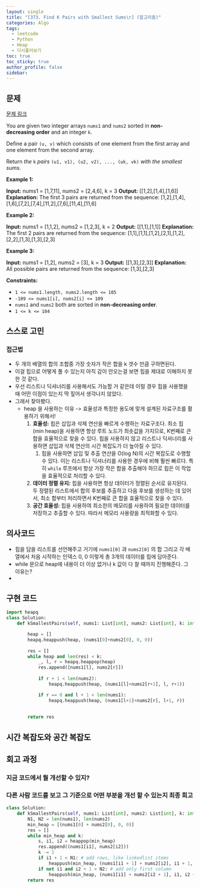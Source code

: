 ```yaml
---
layout: single
title: "[373. Find K Pairs with Smallest Sums\r] (알고리즘)"
categories: Algo
tags:
  - leetcode
  - Python
  - Heap
  - 다시풀어보기
toc: true
toc_sticky: true
author_profile: false
sidebar:
---
```

## 문제

[문제 링크](https://leetcode.com/problems/find-k-pairs-with-smallest-sums/?envType=study-plan-v2&envId=top-interview-150)

You are given two integer arrays `nums1` and `nums2` sorted in **non-decreasing order** and an integer `k`.

Define a pair `(u, v)` which consists of one element from the first array and one element from the second array.

Return _the_ `k` _pairs_ `(u1, v1), (u2, v2), ..., (uk, vk)` _with the smallest sums_.

**Example 1:**

**Input:** nums1 = [1,7,11], nums2 = [2,4,6], k = 3
**Output:** [[1,2],[1,4],[1,6]]
**Explanation:** The first 3 pairs are returned from the sequence: [1,2],[1,4],[1,6],[7,2],[7,4],[11,2],[7,6],[11,4],[11,6]

**Example 2:**

**Input:** nums1 = [1,1,2], nums2 = [1,2,3], k = 2
**Output:** [[1,1],[1,1]]
**Explanation:** The first 2 pairs are returned from the sequence: [1,1],[1,1],[1,2],[2,1],[1,2],[2,2],[1,3],[1,3],[2,3]

**Example 3:**

**Input:** nums1 = [1,2], nums2 = [3], k = 3
**Output:** [[1,3],[2,3]]
**Explanation:** All possible pairs are returned from the sequence: [1,3],[2,3]

**Constraints:**

- `1 <= nums1.length, nums2.length <= 105`
- `-109 <= nums1[i], nums2[i] <= 109`
- `nums1` and `nums2` both are sorted in **non-decreasing order**.
- `1 <= k <= 104`
## 스스로 고민

### 접근법

- 두 개의 배열의 합의 조합중 가장 숫자가 작은 합을 k 갯수 만큼 구하면된다.
- 이걸 힙으로 어떻게 풀 수 있는지 아직 감이 안오는걸 보면 힙을 제대로 이해하지 못 한 것 같다.
- 우선 리스트나 딕셔너리를 사용해서도 가능할 거 같은데 이럴 경우 힙을 사용했을 때 어떤 이점이 있는지 딱 짚어서 생각나지 않았다.
- 그래서 찾아봤다.
	- heap 을 사용하는 이유 -> 효율성과 특정한 용도에 맞게 설계된 자료구조를 활용하기 위해서!
		1. **효율성:** 힙은 삽입과 삭제 연산을 빠르게 수행하는 자료구조다. 최소 힙(min heap)을 사용하면 항상 루트 노드가 최솟값을 가지므로, K번째로 큰 합을 효율적으로 찾을 수 있다. 힙을 사용하지 않고 리스트나 딕셔너리를 사용하면 삽입과 삭제 연산의 시간 복잡도가 더 높아질 수 있다.
			1. 힙을 사용하면 삽입 및 추출 연산을 O(log N)의 시간 복잡도로 수행할 수 있다. 이는 리스트나 딕셔너리를 사용한 경우에 비해 훨씬 빠르다. 특히 `while` 루프에서 항상 가장 작은 합을 추출해야 하므로 힙은 이 작업을 효율적으로 처리할 수 있다.
		2. **데이터 정렬 유지:** 힙을 사용하면 항상 데이터가 정렬된 순서로 유지된다. 두 정렬된 리스트에서 합의 후보를 추출하고 다음 후보를 생성하는 데 있어서, 최소 합부터 처리하면서 K번째로 큰 합을 효율적으로 찾을 수 있다.
		3. **공간 효율성:** 힙을 사용하여 최소한의 메모리를 사용하여 필요한 데이터를 저장하고 추출할 수 있다. 따라서 메모리 사용량을 최적화할 수 있다.

## 의사코드

- 힙을 담을 리스트를 선언해주고 거기에 `nums1[0]` 과 `nums2[0]` 의 합 그리고 각 배열에서 처음 시작하는 인덱스 0, 0 이렇게 총 3개의 데이터를 힙에 담아준다.
- while 문으로 heap에 내용이 더 이상 없거나 k 값이 다 찰 때까지 진행해준다. 그 이유는?
- 

## 구현 코드

```python
import heapq
class Solution:
    def kSmallestPairs(self, nums1: List[int], nums2: List[int], k: int) -> List[List[int]]:

        heap = []
        heapq.heappush(heap, (nums1[0]+nums2[0], 0, 0))
        
        res = []
        while heap and len(res) < k:
            _, l, r = heapq.heappop(heap)
            res.append([nums1[l], nums2[r]])
            
            if r + 1 < len(nums2):
                heapq.heappush(heap, (nums1[l]+nums2[r+1], l, r+1))

            if r == 0 and l + 1 < len(nums1):
                heapq.heappush(heap, (nums1[l+1]+nums2[r], l+1, r))
            
            
        return res
```
## 시간 복잡도와 공간 복잡도

## 회고 과정

### 지금 코드에서 뭘 개선할 수 있지?

### 다른 사람 코드를 보고 그 기준으로 어떤 부분을 개선 할 수 있는지 최종 회고


```python
class Solution:
    def kSmallestPairs(self, nums1: List[int], nums2: List[int], k: int) -> List[List[int]]:
        N1, N2 = len(nums1), len(nums2)
        min_heap = [(nums1[0] + nums2[0], 0, 0)]
        res = []
        while min_heap and k:
            s, i1, i2 = heappop(min_heap)
            res.append((nums1[i1], nums2[i2]))
            k -= 1
            if i1 + 1 < N1: # add rows, like linkedlist items
                heappush(min_heap, (nums1[i1 + 1] + nums2[i2], i1 + 1, i2))
            if not i1 and i2 + 1 < N2: # add only first column
                heappush(min_heap, (nums1[i1] + nums2[i2 + 1], i1, i2 + 1))
        return res
```